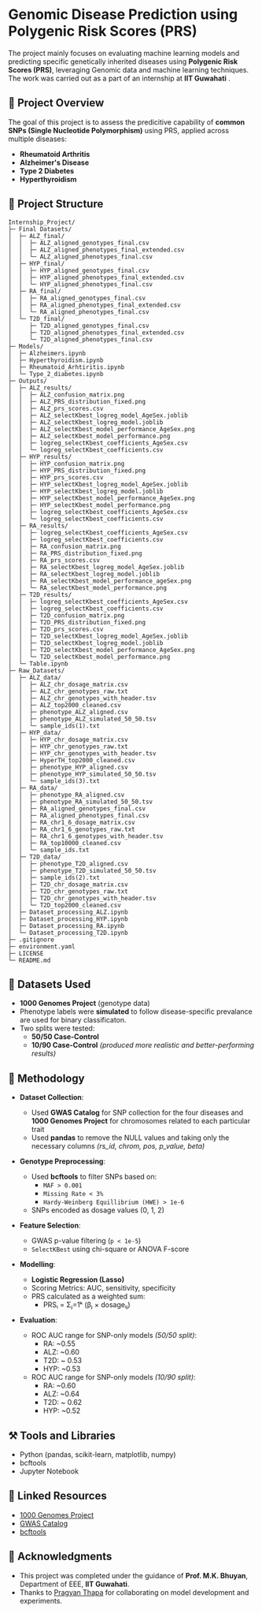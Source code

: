 # Genomic Disease Prediction using Polygenic Risk Scores (PRS)

The project mainly focuses on evaluating machine learning models and predicting specific genetically inherited diseases using **Polygenic Risk Scores (PRS)**, leveraging Genomic data and machine learning techniques.
The work was carried out as a part of an internship at **IIT Guwahati** .

## 🔬 Project Overview

The goal of this project is to assess the predicitive capability of **common SNPs (Single Nucleotide Polymorphism)** using PRS, applied across multiple diseases:
- **Rheumatoid Arthritis**
- **Alzheimer's Disease**
- **Type 2 Diabetes**
- **Hyperthyroidism**

## 📁 Project Structure

```
Internship_Project/
├─ Final Datasets/
│  ├─ ALZ_final/
│  │  ├─ ALZ_aligned_genotypes_final.csv
│  │  ├─ ALZ_aligned_phenotypes_final_extended.csv
│  │  └─ ALZ_aligned_phenotypes_final.csv
│  ├─ HYP_final/
│  │  ├─ HYP_aligned_genotypes_final.csv
│  │  ├─ HYP_aligned_phenotypes_final_extended.csv
│  │  └─ HYP_aligned_phenotypes_final.csv
│  ├─ RA_final/
│  │  ├─ RA_aligned_genotypes_final.csv
│  │  ├─ RA_aligned_phenotypes_final_extended.csv
│  │  └─ RA_aligned_phenotypes_final.csv
│  └─ T2D_final/
│     ├─ T2D_aligned_genotypes_final.csv
│     ├─ T2D_aligned_phenotypes_final_extended.csv
│     └─ T2D_aligned_phenotypes_final.csv
├─ Models/
│  ├─ Alzheimers.ipynb
│  ├─ Hyperthyroidism.ipynb
│  ├─ Rheumatoid_Arhtiritis.ipynb
│  └─ Type_2_diabetes.ipynb
├─ Outputs/
│  ├─ ALZ_results/
│  │  ├─ ALZ_confusion_matrix.png
│  │  ├─ ALZ_PRS_distribution_fixed.png
│  │  ├─ ALZ_prs_scores.csv
│  │  ├─ ALZ_selectKbest_logreg_model_AgeSex.joblib
│  │  ├─ ALZ_selectKbest_logreg_model.joblib
│  │  ├─ ALZ_selectKbest_model_performance_AgeSex.png
│  │  ├─ ALZ_selectKbest_model_performance.png
│  │  ├─ logreg_selectKbest_coefficients_AgeSex.csv
│  │  └─ logreg_selectKbest_coefficients.csv
│  ├─ HYP_results/
│  │  ├─ HYP_confusion_matrix.png
│  │  ├─ HYP_PRS_distribution_fixed.png
│  │  ├─ HYP_prs_scores.csv
│  │  ├─ HYP_selectKbest_logreg_model_AgeSex.joblib
│  │  ├─ HYP_selectKbest_logreg_model.joblib
│  │  ├─ HYP_selectKbest_model_performance_AgeSex.png
│  │  ├─ HYP_selectKbest_model_performance.png
│  │  ├─ logreg_selectKbest_coefficients_AgeSex.csv
│  │  └─ logreg_selectKbest_coefficients.csv
│  ├─ RA_results/
│  │  ├─ logreg_selectKbest_coefficients_AgeSex.csv
│  │  ├─ logreg_selectKbest_coefficients.csv
│  │  ├─ RA_confusion_matrix.png
│  │  ├─ RA_PRS_distribution_fixed.png
│  │  ├─ RA_prs_scores.csv
│  │  ├─ RA_selectKbest_logreg_model_AgeSex.joblib
│  │  ├─ RA_selectKbest_logreg_model.joblib
│  │  ├─ RA_selectKbest_model_performance_ageSex.png
│  │  └─ RA_selectKbest_model_performance.png
│  ├─ T2D_results/
│  │  ├─ logreg_selectKbest_coefficients_AgeSex.csv
│  │  ├─ logreg_selectKbest_coefficients.csv
│  │  ├─ T2D_confusion_matrix.png
│  │  ├─ T2D_PRS_distribution_fixed.png
│  │  ├─ T2D_prs_scores.csv
│  │  ├─ T2D_selectKbest_logreg_model_AgeSex.joblib
│  │  ├─ T2D_selectKbest_logreg_model.joblib
│  │  ├─ T2D_selectKbest_model_performance_AgeSex.png
│  │  └─ T2D_selectKbest_model_performance.png
│  └─ Table.ipynb
├─ Raw_Datasets/
│  ├─ ALZ_data/
│  │  ├─ ALZ_chr_dosage_matrix.csv
│  │  ├─ ALZ_chr_genotypes_raw.txt
│  │  ├─ ALZ_chr_genotypes_with_header.tsv
│  │  ├─ ALZ_top2000_cleaned.csv
│  │  ├─ phenotype_ALZ_aligned.csv
│  │  ├─ phenotype_ALZ_simulated_50_50.tsv
│  │  └─ sample_ids(1).txt
│  ├─ HYP_data/
│  │  ├─ HYP_chr_dosage_matrix.csv
│  │  ├─ HYP_chr_genotypes_raw.txt
│  │  ├─ HYP_chr_genotypes_with_header.tsv
│  │  ├─ HyperTH_top2000_cleaned.csv
│  │  ├─ phenotype_HYP_aligned.csv
│  │  ├─ phenotype_HYP_simulated_50_50.tsv
│  │  └─ sample_ids(3).txt
│  ├─ RA_data/
│  │  ├─ phenotype_RA_aligned.csv
│  │  ├─ phenotype_RA_simulated_50_50.tsv
│  │  ├─ RA_aligned_genotypes_final.csv
│  │  ├─ RA_aligned_phenotypes_final.csv
│  │  ├─ RA_chr1_6_dosage_matrix.csv
│  │  ├─ RA_chr1_6_genotypes_raw.txt
│  │  ├─ RA_chr1_6_genotypes_with_header.tsv
│  │  ├─ RA_top10000_cleaned.csv
│  │  └─ sample_ids.txt
│  ├─ T2D_data/
│  │  ├─ phenotype_T2D_aligned.csv
│  │  ├─ phenotype_T2D_simulated_50_50.tsv
│  │  ├─ sample_ids(2).txt
│  │  ├─ T2D_chr_dosage_matrix.csv
│  │  ├─ T2D_chr_genotypes_raw.txt
│  │  ├─ T2D_chr_genotypes_with_header.tsv
│  │  └─ T2D_top2000_cleaned.csv
│  ├─ Dataset_processing_ALZ.ipynb
│  ├─ Dataset_processing_HYP.ipynb
│  ├─ Dataset_processing_RA.ipynb
│  └─ Dataset_processing_T2D.ipynb
├─ .gitignore
├─ environment.yaml
├─ LICENSE
└─ README.md
```

## 🧬 Datasets Used

- **1000 Genomes Project** (genotype data)
- Phenotype labels were **simulated** to follow disease-specific prevalance are used for binary classificaton.
- Two splits were tested:
  - **50/50 Case-Control**
  - **10/90 Case-Control** *(produced more realistic and better-performing results)*

## 🧠 Methodology

- **Dataset Collection**:
  - Used **GWAS Catalog** for SNP collection for the four diseases and **1000 Genomes Project** for chromosomes related to each particular trait
  - Used **pandas** to remove the NULL values and taking only the necessary columns *(rs_id, chrom, pos, p_value, beta)*

- **Genotype Preprocessing**:
  - Used **bcftools** to filter SNPs based on:
    - `MAF > 0.001`
    - `Missing Rate < 3%`
    - `Hardy-Weinberg Equillibrium (HWE) > 1e-6`
  - SNPs encoded as dosage values (0, 1, 2)

- **Feature Selection**:
  - GWAS p-value filtering (`p < 1e-5`)
  - `SelectKBest` using chi-square or ANOVA F-score

- **Modelling**:
  - **Logistic Regression (Lasso)**
  - Scoring Metrics: AUC, sensitivity, specificity
  - PRS calculated as a weighted sum:
    - PRSᵢ = Σⱼ=1ᵏ (βⱼ × dosageᵢⱼ)

- **Evaluation**:
  - ROC AUC range for SNP-only models *(50/50 split)*:
    - RA: ~0.55
    - ALZ: ~0.60
    - T2D: ~ 0.53
    - HYP: ~0.53
  - ROC AUC range for SNP-only models *(10/90 split)*:
    - RA: ~0.60
    - ALZ: ~0.64
    - T2D: ~ 0.62
    - HYP: ~0.52

## ⚒️ Tools and Libraries

- Python (pandas, scikit-learn, matplotlib, numpy)
- bcftools
- Jupyter Notebook

## 🔗 Linked Resources

- [1000 Genomes Project](https://www.internationalgenome.org/)
- [GWAS Catalog](https://www.ebi.ac.uk/gwas/)
- [bcftools](https://github.com/samtools/bcftools)

## 🙌 Acknowledgments

- This project was completed under the guidance of **Prof. M.K. Bhuyan**, Department of EEE, **IIT Guwahati**.
- Thanks to [Pragyan Thapa](https://github.com/pragyanthapa) for collaborating on model development and experiments.
